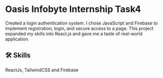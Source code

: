 
# Oasis Infobyte Internship Task4

Created a login authentication system. I chose JavaScript and Firebase to implement registration, login, and secure access to a page. This project expanded my skills into React.js and gave me a taste of real-world application.

## 🛠 Skills
ReactJs, TailwindCSS and Firebase

